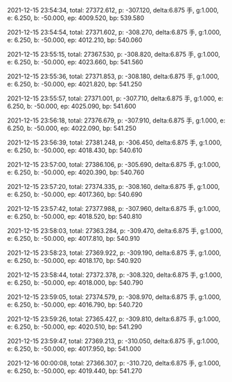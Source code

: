 2021-12-15 23:54:34, total: 27372.612, p: -307.120, delta:6.875 手, g:1.000, e: 6.250, b: -50.000, ep: 4009.520, bp: 539.580

2021-12-15 23:54:54, total: 27371.602, p: -308.270, delta:6.875 手, g:1.000, e: 6.250, b: -50.000, ep: 4012.210, bp: 540.060

2021-12-15 23:55:15, total: 27367.530, p: -308.820, delta:6.875 手, g:1.000, e: 6.250, b: -50.000, ep: 4023.660, bp: 541.560

2021-12-15 23:55:36, total: 27371.853, p: -308.180, delta:6.875 手, g:1.000, e: 6.250, b: -50.000, ep: 4021.820, bp: 541.250

2021-12-15 23:55:57, total: 27371.001, p: -307.710, delta:6.875 手, g:1.000, e: 6.250, b: -50.000, ep: 4025.090, bp: 541.600

2021-12-15 23:56:18, total: 27376.679, p: -307.910, delta:6.875 手, g:1.000, e: 6.250, b: -50.000, ep: 4022.090, bp: 541.250

2021-12-15 23:56:39, total: 27381.248, p: -306.450, delta:6.875 手, g:1.000, e: 6.250, b: -50.000, ep: 4018.430, bp: 540.610

2021-12-15 23:57:00, total: 27386.106, p: -305.690, delta:6.875 手, g:1.000, e: 6.250, b: -50.000, ep: 4020.390, bp: 540.760

2021-12-15 23:57:20, total: 27374.335, p: -308.160, delta:6.875 手, g:1.000, e: 6.250, b: -50.000, ep: 4017.360, bp: 540.690

2021-12-15 23:57:42, total: 27377.988, p: -307.960, delta:6.875 手, g:1.000, e: 6.250, b: -50.000, ep: 4018.520, bp: 540.810

2021-12-15 23:58:03, total: 27363.284, p: -309.470, delta:6.875 手, g:1.000, e: 6.250, b: -50.000, ep: 4017.810, bp: 540.910

2021-12-15 23:58:23, total: 27369.922, p: -309.190, delta:6.875 手, g:1.000, e: 6.250, b: -50.000, ep: 4018.170, bp: 540.920

2021-12-15 23:58:44, total: 27372.378, p: -308.320, delta:6.875 手, g:1.000, e: 6.250, b: -50.000, ep: 4018.000, bp: 540.790

2021-12-15 23:59:05, total: 27374.579, p: -308.970, delta:6.875 手, g:1.000, e: 6.250, b: -50.000, ep: 4016.790, bp: 540.720

2021-12-15 23:59:26, total: 27365.427, p: -309.810, delta:6.875 手, g:1.000, e: 6.250, b: -50.000, ep: 4020.510, bp: 541.290

2021-12-15 23:59:47, total: 27369.213, p: -310.050, delta:6.875 手, g:1.000, e: 6.250, b: -50.000, ep: 4017.950, bp: 541.000

2021-12-16 00:00:08, total: 27366.307, p: -310.720, delta:6.875 手, g:1.000, e: 6.250, b: -50.000, ep: 4019.440, bp: 541.270